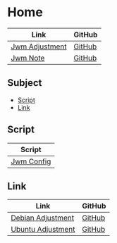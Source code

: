 

# Home

| Link | GitHub |
| ---- | ------ |
| [Jwm Adjustment](https://samwhelp.github.io/jwm-adjustment/) | [GitHub](https://github.com/samwhelp/jwm-adjustment) |
| [Jwm Note](https://samwhelp.github.io/note-about-jwm/) | [GitHub](https://github.com/samwhelp/note-about-jwm) |




## Subject

* [Script](#script)
* [Link](#link)




## Script

| Script |
| ------ |
| [Jwm Config](https://github.com/samwhelp/jwm-adjustment/tree/main/prototype/main/jwm-config) |




## Link

| Link | GitHub |
| ---- | ------ |
| [Debian Adjustment](https://samwhelp.github.io/debian-adjustment/) | [GitHub](https://github.com/samwhelp/debian-adjustment) |
| [Ubuntu Adjustment](https://samwhelp.github.io/ubuntu-adjustment/) | [GitHub](https://github.com/samwhelp/ubuntu-adjustment) |

